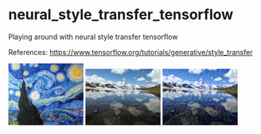 # neural_style_transfer_tensorflow
Playing around with neural style transfer tensorflow

References: https://www.tensorflow.org/tutorials/generative/style_transfer

<img src="figures_testing/TheStarryNight.jpg" width=30% height=30%> <img src="figures_testing/zermatt.jpeg" width=30% height=30%> <img src="results/results_at_iteration_6.png" width=30% height=30%>
